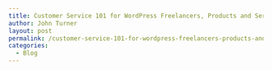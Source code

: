 ```yaml
---
title: Customer Service 101 for WordPress Freelancers, Products and Services
author: John Turner
layout: post
permalink: /customer-service-101-for-wordpress-freelancers-products-and-services/
categories:
  - Blog
---
```

